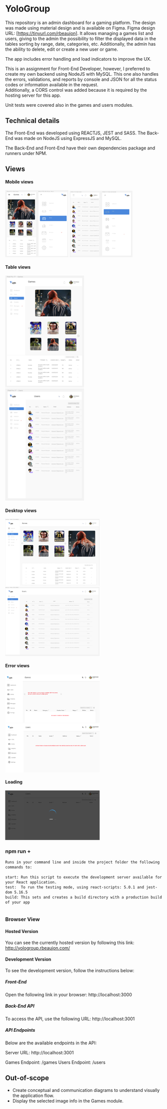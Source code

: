# YoloGroup

This repository is an admin dashboard for a gaming platform.
The design was made using material design and is available on Figma.
Figma design URL: [https://tinyurl.com/rbeaujon].
It allows managing a games list and users, giving to the admin the possibility to filter the displayed data in the tables sorting by range, date, categories, etc.
Additionally, the admin has the ability to delete, edit or create a new user or game.

The app includes error handling and load indicators to improve the UX.

This is an assignment for Front-End Developer, however, I preferred to create my own backend using NodeJS with MySQL.
This one also handles the errors, validations, and reports by console and JSON for all the status codes or information available in the request.  
Additionally, a CORS control was added because it is required by the hosting server for this app.

Unit tests were covered also in the games and users modules.

## Technical details

The Front-End was developed using REACTJS, JEST and SASS.
The Back-End was made on NodeJS using ExpressJS and MySQL.

The Back-End and Front-End have their own dependencies package and runners under NPM.

## Views

#### Mobile views

<img src="/assets/images/games-mobile.png" width="40%">
<img src="/assets/images/users-mobile.png" width="40%">

#### Table views

<img src="/assets/images/games-table.png" width="50%">
<img src="/assets/images/users-table.png" width="50%">

#### Desktop views

<img src="/assets/images/games-desktop.png" width="60%">
<img src="/assets/images/users-desktop.png" width="60%">

#### Error views

<img src="/assets/images/gamesError.png" width="60%">
<img src="/assets/images/usersError.png" width="60%">

#### Loading

<img src="/assets/images/loading.png" width="60%">


### npm run +

    Runs in your command line and inside the project folder the following commands to:

    start: Run this script to execute the development server available for your React application.
    test:  To run the testing mode, using react-scripts: 5.0.1 and jest-dom 5.16.5
    build: This sets and creates a build directory with a production build of your app

```Example: npm run start.
```

### Browser View

#### Hosted Version
You can see the currently hosted version by following this link: http://yologroup.rbeaujon.com/

#### Development Version
To see the development version, follow the instructions below:

##### Front-End
Open the following link in your browser: http://localhost:3000

##### Back-End API
To access the API, use the following URL: http://localhost:3001

##### API Endpoints
Below are the available endpoints in the API:

Server URL: http://localhost:3001

Games Endpoint: /games
Users Endpoint: /users


## Out-of-scope
  
* Create conceptual and communication diagrams to understand visually the application flow.
* Display the selected image info in the Games module.
